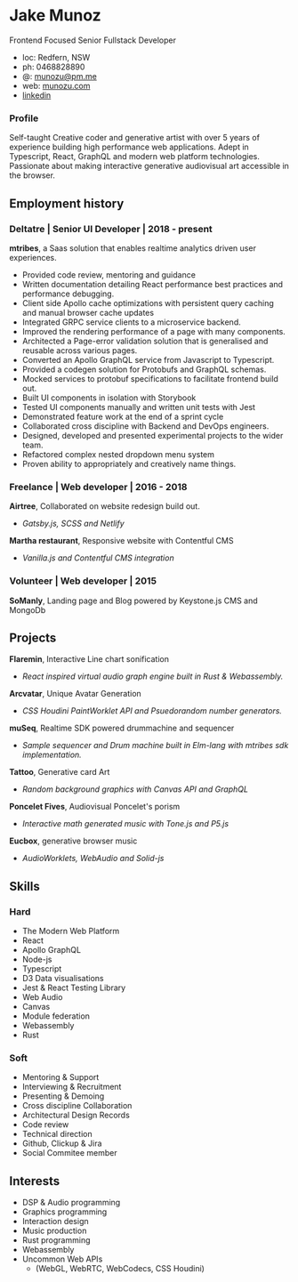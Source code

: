 # Jake Munoz
Frontend Focused Senior Fullstack Developer

- loc: Redfern, NSW
- ph: 0468828890
- @: [munozu@pm.me](mailto:munozu@pm.me)
- web: [munozu.com](https://munozu.com)
- [linkedin](https://linkedin.com/in/munozu)

### Profile
Self-taught Creative coder and generative artist with over 5 years of experience building high
performance web applications. Adept in Typescript, React, GraphQL and modern web platform technologies.
Passionate about making interactive generative audiovisual art accessible in the browser.

## Employment history

### Deltatre | Senior UI Developer | 2018 - present
__mtribes__, a Saas solution that enables realtime analytics driven user experiences. 
- Provided code review, mentoring and guidance
- Written documentation detailing React performance best practices and performance debugging.
- Client side Apollo cache optimizations with persistent query caching and manual browser cache updates
- Integrated GRPC service clients to a microservice backend.
- Improved the rendering performance of a page with many components.
- Architected a Page-error validation solution that is generalised and reusable across various
  pages.
- Converted an Apollo GraphQL service from Javascript to Typescript.
- Provided a codegen solution for Protobufs and GraphQL schemas.
- Mocked services to protobuf specifications to facilitate frontend build out.
- Built UI components in isolation with Storybook 
- Tested UI components manually and written unit tests with Jest
- Demonstrated feature work at the end of a sprint cycle
- Collaborated cross discipline with Backend and DevOps engineers.
- Designed, developed and presented experimental projects to the wider team.
- Refactored complex nested dropdown menu system
- Proven ability to appropriately and creatively name things.

### Freelance | Web developer | 2016 - 2018

__Airtree__, Collaborated on website redesign build out.
- *Gatsby.js, SCSS and Netlify*

__Martha restaurant__, Responsive website with Contentful CMS
- *Vanilla.js and Contentful CMS integration*

### Volunteer | Web developer | 2015

__SoManly__, Landing page and Blog powered by Keystone.js CMS and MongoDb

## Projects

__Flaremin__, Interactive Line chart sonification 
  - *React inspired virtual audio graph engine built in Rust & Webassembly.*

__Arcvatar__, Unique Avatar Generation
  - *CSS Houdini PaintWorklet API and Psuedorandom number generators.*

__muSeq__, Realtime SDK powered drummachine and sequencer
  - *Sample sequencer and Drum machine built in Elm-lang with mtribes sdk implementation.*
  
__Tattoo__, Generative card Art
  - *Random background graphics with Canvas API and GraphQL*

__Poncelet Fives__, Audiovisual Poncelet's porism
  - *Interactive math generated music with Tone.js and P5.js*

__Eucbox__, generative browser music
  - *AudioWorklets, WebAudio and Solid-js*

## Skills

### Hard 
- The Modern Web Platform
- React
- Apollo GraphQL
- Node-js
- Typescript
- D3 Data visualisations
- Jest & React Testing Library
- Web Audio 
- Canvas 
- Module federation
- Webassembly
- Rust

### Soft 
- Mentoring & Support
- Interviewing & Recruitment
- Presenting & Demoing
- Cross discipline Collaboration
- Architectural Design Records 
- Code review
- Technical direction
- Github, Clickup & Jira
- Social Commitee member

## Interests
- DSP & Audio programming
- Graphics programming 
- Interaction design
- Music production
- Rust programming
- Webassembly
- Uncommon Web APIs 
  - (WebGL, WebRTC, WebCodecs, CSS Houdini)

